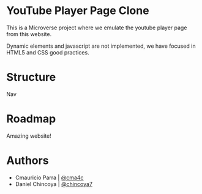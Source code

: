 
# YouTube Player Page Clone

This is a Microverse project where we emulate the youtube player page
from this website.

Dynamic elements and javascript are not implemented, we have focused in
HTML5 and CSS good practices.

# Structure

Nav

# Roadmap

Amazing website!

# Authors

* Cmauricio Parra | [@cma4c](https://twitter.com/cma4c)
* Daniel Chincoya | [@chincoya7](https://twitter.com/chincoya7)
